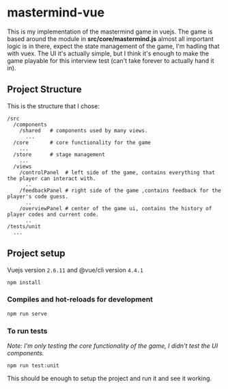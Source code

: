 # mastermind-vue

This is my implementation of the mastermind game in vuejs. The game is based around the module in **src/core/mastermind.js** almost all important logic is in there, expect the state management of the game, I'm hadling that with vuex. The UI it's actually simple, but I think it's enough to make the game playable for this interview test (can't take forever to actually hand it in).

## Project Structure

This is the structure that I chose:

```
/src
  /components
    /shared   # components used by many views.
      ...
  /core       # core functionality for the game
    ...
  /store      # stage management
    ...
  /views
    /controlPanel  # left side of the game, contains everything that the player can interact with.
      ..
    /feedbackPanel # right side of the game ,contains feedback for the player's code guess.
      ..
    /overviewPanel # center of the game ui, contains the history of player codes and current code.
      ..
/tests/unit
  ... 
```

## Project setup

Vuejs version `2.6.11` and @vue/cli version `4.4.1`

```
npm install
```

### Compiles and hot-reloads for development
```
npm run serve
```


### To run tests

*Note: I'm only testing the core functionality of the game, I didn't test the UI components.*

```
npm run test:unit
```


This should be enough to setup the project and run it and see it working.
